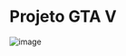 <h1>Projeto GTA V</h1>

![image](https://github.com/RyanSinhorell1/Projeto-GTAV/assets/158696634/b7ea7d0b-70a7-46ed-93e3-bbc926c21954)
